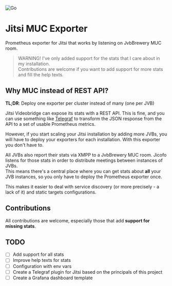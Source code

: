 ![Go](https://github.com/slykar/jitsi-muc-exporter/workflows/Go/badge.svg)

# Jitsi MUC Exporter

Prometheus exporter for Jitsi that works by listening on JvbBrewery MUC room.

> WARNING! I've only added support for the stats that I care about in my installation.  
  Contributions are welcome if you want to add support for more stats and fill the help texts.

## Why MUC instead of REST API?

**TL;DR**: Deploy one exporter per cluster instead of many (one per JVB)

Jitsi Videobridge can expose its stats with a REST API. This is fine, and you can use something like [Telegraf](https://github.com/influxdata/telegraf)
to transform the JSON response from the API to a set of usable Prometheus metrics.

However, if you start scaling your Jitsi installation by adding more JVBs, you will have to deploy your exporters
for each installation. With this exporter you don't have to.

All JVBs also report their stats via XMPP to a JvbBrewery MUC room.
Jicofo listens for those stats in order to distribute meetings between instances of JVBs.  
This means there's a central place where you can get stats about **all** your JVB instances,
so you only have to deploy the Prometheus exporter once.

This makes it easier to deal with service discovery (or more precisely - a lack of it) and static targets configurations.

## Contributions

All contributions are welcome, especially those that add **support for missing stats**.

## TODO

- [ ] Add support for all stats
- [ ] Improve help texts for stats
- [ ] Configuration with env vars
- [ ] Create a Telegraf plugin for Jitsi based on the principals of this project
- [ ] Create a Grafana dashboard template
